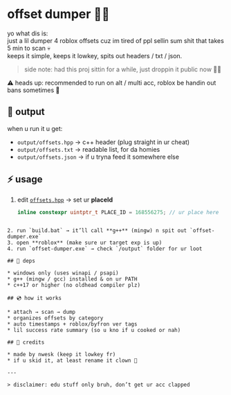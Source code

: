 # offset dumper 🕵️‍♂️

yo what dis is:  
just a lil dumper 4 roblox offsets cuz im tired of ppl sellin sum shit that takes 5 min to scan 💀  
keeps it simple, keeps it lowkey, spits out headers / txt / json.  

> side note: had this proj sittin for a while, just droppin it public now 🤷‍♂️  

⚠️ heads up: recommended to run on alt / multi acc, roblox be handin out bans sometimes 🚫  

## 📂 output
when u run it u get:
- `output/offsets.hpp` → c++ header (plug straight in ur cheat)  
- `output/offsets.txt` → readable list, for da homies  
- `output/offsets.json` → if u tryna feed it somewhere else  

## ⚡ usage
1. edit [`offsets.hpp`](offsets.hpp) → set ur **placeId**  
   ```cpp
   inline constexpr uintptr_t PLACE_ID = 168556275; // ur place here
  ```

2. run `build.bat` → it’ll call **g++** (mingw) n spit out `offset-dumper.exe`
3. open **roblox** (make sure ur target exp is up)
4. run `offset-dumper.exe` → check `/output` folder for ur loot

## 🔧 deps

* windows only (uses winapi / psapi)
* g++ (mingw / gcc) installed & on ur PATH
* c++17 or higher (no oldhead compiler plz)

## 💿 how it works

* attach → scan → dump
* organizes offsets by category
* auto timestamps + roblox/byfron ver tags
* lil success rate summary (so u kno if u cooked or nah)

## 🧩 credits

* made by nwesk (keep it lowkey fr)
* if u skid it, at least rename it clown 🤡

---

> disclaimer: edu stuff only bruh, don’t get ur acc clapped
